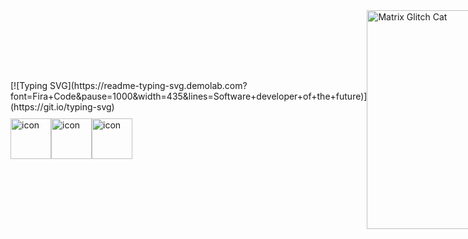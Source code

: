 <div style="display: flex; justify-content: space-between; align-items: center;">
  <div>
    [![Typing SVG](https://readme-typing-svg.demolab.com?font=Fira+Code&pause=1000&width=435&lines=Software+developer+of+the+future)](https://git.io/typing-svg)
    <div style="display: flex; margin-top: 10px;">
      <img src="https://techstack-generator.vercel.app/csharp-icon.svg" alt="icon" width="65" height="65" />
      <img src="https://techstack-generator.vercel.app/python-icon.svg" alt="icon" width="65" height="65" />
      <img src="https://techstack-generator.vercel.app/github-icon.svg" alt="icon" width="65" height="65" />
    </div>
  </div>
  <div>
    <img src="https://media.giphy.com/media/wwg1suUiTbCY8H8vIA/giphy-downsized.gif" width="350" height="350" alt="Matrix Glitch Cat">
  </div>
</div>
